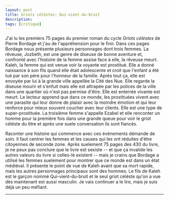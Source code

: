 ```yaml
---
layout: post
title: Griots céléstes: Qui-vient-du-bruit
description: 
tags: [critique]
---
```


J'ai lu les premiers 75 pages du premier roman du cycle _Griots céléstes_
de Pierre Bordage et j'au de l'appréhension pour le finir. Dans ces pages
Bordage nous présente plusieurs personnages dont trois femmes. La
rêveuse, Jozbeth,  est une genre de diseuse de bonne aventure et, confronté
avec l'histoire de la femme assise face à elle, la rêveuse meurt.
Kaleh, la femme qui est venue voir la voyante est prostitué. Elle a donné 
naissance à son fils quand elle était adolescente et croit que
l'enfant a été tué par son père pour l'honneur de la famille. 
Après tout ça, elle est envoyée par lui à la grande ville appellée 
la Cité des Nue. Elle regarde la diseuse mourir et s'enfuit mais
elle est attrapée par les polices de la ville dans une quartier
où n'est pas permise d'être. Elle est enterrée vivante est meurt.
Le lecteur apprend que dans ce monde, les prostituées vivent avec
une parasite qui leur donne de plaisir avec la moindre émotion et
qui leur renforce pour mieux souvent coucher avec leur clients. Elle
est une type de super-prostituée. La troisième femme s'appelle Ezabel et
elle renconter un homme pour la première fois dans une grande queue pour
voir le griot céléste du titre et après une suele conversation ils
sont fiancés.

Raconter une histoire qui commence avec ces événements démande de soin. 
Il faut centrer les femmes et les causes qui les ont réduites d'être
citoyennes de seconde zone. Après suelement 75 pages des 430 du livre, 
je ne peux pas conclure que le livre est sexiste -- et que ça invalide
les autres valeurs du livre si celles-lè existent -- mais je crains que
Bordage a utilisé les femmes suelement pour montrer que ce monde est
dans un état médiéval. Il présente le point de vue de Kaleh avant que
sa mort rapide, mais les autres personnages principaux sont des hommes.
Le fils de Kaleh est le garçon nommé Qui-vient-du-bruit et le
seul griot céléste qu'on a vue dès maintenant est aussi masculin.
Je vais continuer a le lire, mais je suis déjà un peu méfiant. 

---
